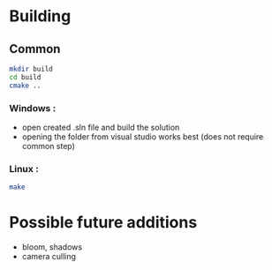 
# Building

## Common
```bash
mkdir build
cd build
cmake ..
```

### Windows :
- open created .sln file and build the solution
- opening the folder from visual studio works best (does not require common step)

### Linux :
```bash
make
```

#
# Possible future additions
- bloom, shadows
- camera culling
